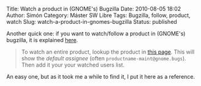Title: Watch a product in (GNOME's) Bugzilla
Date: 2010-08-05 18:02
Author: Simón
Category: Máster SW Libre
Tags: Bugzilla, follow, product, watch
Slug: watch-a-product-in-gnomes-bugzilla
Status: published

Another quick one: if you want to watch/follow a product in (GNOME's)
bugzilla, it is explained
[here](https://bugzilla.gnome.org/userprefs.cgi?tab=email).

> To watch an entire product, lookup the product in [this
> page](https://bugzilla.gnome.org/describecomponents.cgi). This will
> show the *default assignee* (often `productname-maint@gnome.bugs`).
> Then add it your your watched users list.

An easy one, but as it took me a while to find it, I put it here as a
reference.
